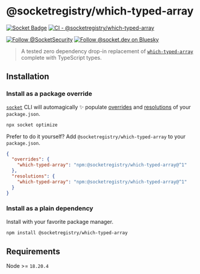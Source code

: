 # @socketregistry/which-typed-array

[![Socket Badge](https://socket.dev/api/badge/npm/package/@socketregistry/which-typed-array)](https://socket.dev/npm/package/@socketregistry/which-typed-array)
[![CI - @socketregistry/which-typed-array](https://github.com/SocketDev/socket-registry/actions/workflows/ci.yml/badge.svg)](https://github.com/SocketDev/socket-registry/actions/workflows/ci.yml)

[![Follow @SocketSecurity](https://img.shields.io/twitter/follow/SocketSecurity?style=social)](https://twitter.com/SocketSecurity)
[![Follow @socket.dev on Bluesky](https://img.shields.io/badge/Follow-@socket.dev-1DA1F2?style=social&logo=bluesky)](https://bsky.app/profile/socket.dev)

> A tested zero dependency drop-in replacement of
> [`which-typed-array`](https://socket.dev/npm/package/which-typed-array)
> complete with TypeScript types.

## Installation

### Install as a package override

[`socket`](https://socket.dev/npm/package/socket) CLI will automagically ✨
populate
[overrides](https://docs.npmjs.com/cli/v9/configuring-npm/package-json#overrides)
and [resolutions](https://yarnpkg.com/configuration/manifest#resolutions) of
your `package.json`.

```sh
npx socket optimize
```

Prefer to do it yourself? Add `@socketregistry/which-typed-array` to your
`package.json`.

```json
{
  "overrides": {
    "which-typed-array": "npm:@socketregistry/which-typed-array@^1"
  },
  "resolutions": {
    "which-typed-array": "npm:@socketregistry/which-typed-array@^1"
  }
}
```

### Install as a plain dependency

Install with your favorite package manager.

```sh
npm install @socketregistry/which-typed-array
```

## Requirements

Node >= `18.20.4`
